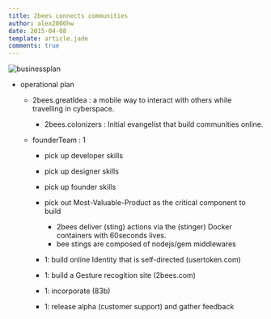 ```yaml
---
title: 2bees connects communities
author: alex2006hw
date: 2015-04-08
template: article.jade
comments: true
---
```

![businessplan](/images/2bees.jpg)

- operational plan

  - 2bees.greatIdea : a mobile way to interact with others while travelling in cyberspace.
    - 2bees.colonizers : Initial evangelist that build communities online.


  - founderTeam : 1
    - pick up developer skills
    - pick up designer skills
    - pick up founder skills
    - pick out Most-Valuable-Product as the critical component to build
      - 2bees deliver (sting) actions via the (stinger) Docker containers with 60seconds lives.
      - bee stings are composed of nodejs/gem middlewares


    - 1: build online Identity that is self-directed (usertoken.com)
    - 1: build a Gesture recogition site (2bees.com)
    - 1: incorporate (83b)
    - 1: release alpha (customer support) and gather feedback

